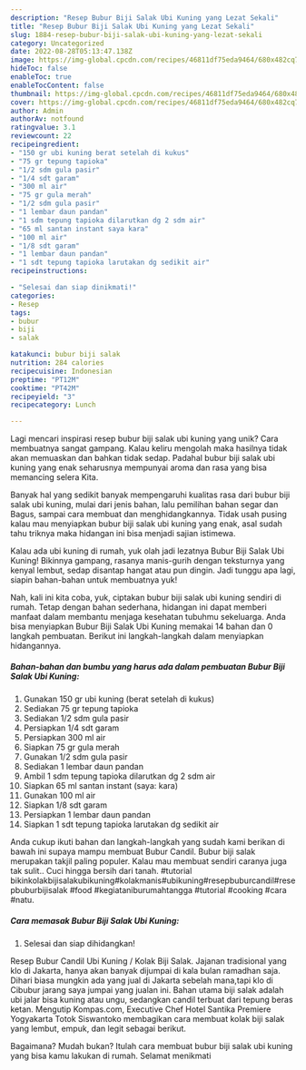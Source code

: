 ```yaml
---
description: "Resep Bubur Biji Salak Ubi Kuning yang Lezat Sekali"
title: "Resep Bubur Biji Salak Ubi Kuning yang Lezat Sekali"
slug: 1884-resep-bubur-biji-salak-ubi-kuning-yang-lezat-sekali
category: Uncategorized
date: 2022-08-28T05:13:47.138Z
image: https://img-global.cpcdn.com/recipes/46811df75eda9464/680x482cq70/bubur-biji-salak-ubi-kuning-foto-resep-utama.jpg
hideToc: false
enableToc: true
enableTocContent: false
thumbnail: https://img-global.cpcdn.com/recipes/46811df75eda9464/680x482cq70/bubur-biji-salak-ubi-kuning-foto-resep-utama.jpg
cover: https://img-global.cpcdn.com/recipes/46811df75eda9464/680x482cq70/bubur-biji-salak-ubi-kuning-foto-resep-utama.jpg
author: Admin
authorAv: notfound
ratingvalue: 3.1
reviewcount: 22
recipeingredient:
- "150 gr ubi kuning berat setelah di kukus"
- "75 gr tepung tapioka"
- "1/2 sdm gula pasir"
- "1/4 sdt garam"
- "300 ml air"
- "75 gr gula merah"
- "1/2 sdm gula pasir"
- "1 lembar daun pandan"
- "1 sdm tepung tapioka dilarutkan dg 2 sdm air"
- "65 ml santan instant saya kara"
- "100 ml air"
- "1/8 sdt garam"
- "1 lembar daun pandan"
- "1 sdt tepung tapioka larutakan dg sedikit air"
recipeinstructions:

- "Selesai dan siap dinikmati!"
categories:
- Resep
tags:
- bubur
- biji
- salak

katakunci: bubur biji salak 
nutrition: 284 calories
recipecuisine: Indonesian
preptime: "PT12M"
cooktime: "PT42M"
recipeyield: "3"
recipecategory: Lunch

---
```





Lagi mencari inspirasi resep bubur biji salak ubi kuning yang unik? Cara membuatnya sangat gampang. Kalau keliru mengolah maka hasilnya tidak akan memuaskan dan bahkan tidak sedap. Padahal bubur biji salak ubi kuning yang enak seharusnya mempunyai aroma dan rasa yang bisa memancing selera Kita.





Banyak hal yang sedikit banyak mempengaruhi kualitas rasa dari bubur biji salak ubi kuning, mulai dari jenis bahan, lalu pemilihan bahan segar dan Bagus, sampai cara membuat dan menghidangkannya. Tidak usah pusing kalau mau menyiapkan bubur biji salak ubi kuning yang enak,      asal sudah tahu triknya maka hidangan ini bisa menjadi sajian istimewa.














Kalau ada ubi kuning di rumah, yuk olah jadi lezatnya Bubur Biji Salak Ubi Kuning! Bikinnya gampang, rasanya manis-gurih dengan teksturnya yang kenyal lembut, sedap disantap hangat atau pun dingin. Jadi tunggu apa lagi, siapin bahan-bahan untuk membuatnya yuk!






Nah, kali ini kita coba, yuk, ciptakan bubur biji salak ubi kuning sendiri di rumah. Tetap dengan bahan sederhana, hidangan ini dapat memberi manfaat dalam membantu menjaga kesehatan tubuhmu sekeluarga. Anda bisa menyiapkan Bubur Biji Salak Ubi Kuning memakai 14 bahan dan 0 langkah pembuatan. Berikut ini langkah-langkah dalam menyiapkan hidangannya.

<!--inarticleads1-->

##### Bahan-bahan dan bumbu yang harus ada dalam pembuatan Bubur Biji Salak Ubi Kuning:

1. Gunakan 150 gr ubi kuning (berat setelah di kukus)
1. Sediakan 75 gr tepung tapioka
1. Sediakan 1/2 sdm gula pasir
1. Persiapkan 1/4 sdt garam
1. Persiapkan 300 ml air
1. Siapkan 75 gr gula merah
1. Gunakan 1/2 sdm gula pasir
1. Sediakan 1 lembar daun pandan
1. Ambil 1 sdm tepung tapioka dilarutkan dg 2 sdm air
1. Siapkan 65 ml santan instant (saya: kara)
1. Gunakan 100 ml air
1. Siapkan 1/8 sdt garam
1. Persiapkan 1 lembar daun pandan
1. Siapkan 1 sdt tepung tapioka larutakan dg sedikit air


Anda cukup ikuti bahan dan langkah-langkah yang sudah kami berikan di bawah ini supaya mampu membuat Bubur Candil. Bubur biji salak merupakan takjil paling populer. Kalau mau membuat sendiri caranya juga tak sulit.. Cuci hingga bersih dari tanah. #tutorial bikinkolakbijisalakubikuning#kolakmanis#ubikuning#resepbuburcandil#resepbuburbijisalak #food #kegiataniburumahtangga #tutorial #cooking #cara #natu. 

<!--inarticleads2-->

##### Cara memasak Bubur Biji Salak Ubi Kuning:


1. Selesai dan siap dihidangkan!

Resep Bubur Candil Ubi Kuning / Kolak Biji Salak. Jajanan tradisional yang klo di Jakarta, hanya akan banyak dijumpai di kala bulan ramadhan saja. Dihari biasa mungkin ada yang jual di Jakarta sebelah mana,tapi klo di Cibubur jarang saya jumpai yang jualan ini. Bahan utama biji salak adalah ubi jalar bisa kuning atau ungu, sedangkan candil terbuat dari tepung beras ketan. Mengutip Kompas.com, Executive Chef Hotel Santika Premiere Yogyakarta Totok Siswantoko membagikan cara membuat kolak biji salak yang lembut, empuk, dan legit sebagai berikut. 

Bagaimana? Mudah bukan? Itulah cara membuat bubur biji salak ubi kuning yang bisa kamu lakukan di rumah. Selamat menikmati
